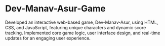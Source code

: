 # Dev-Manav-Asur-Game
Developed an interactive web-based game, Dev-Manav-Asur, using HTML, CSS, and JavaScript, featuring unique characters and dynamic score tracking. Implemented core game logic, user interface design, and real-time updates for an engaging user experience.
